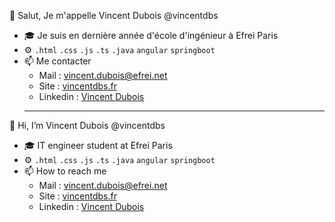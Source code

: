 👋 Salut, Je m'appelle Vincent Dubois @vincentdbs

- 🎓 Je suis en dernière année d'école d'ingénieur à Efrei Paris
- ⚙️ `.html` `.css` `.js` `.ts` `.java` `angular` `springboot`
- 📫 Me contacter
  - Mail : vincent.dubois@efrei.net
  - Site : [vincentdbs.fr](http://www.vincentdbs.fr)
  - Linkedin : [Vincent Dubois](https://www.linkedin.com/in/vincent-dbs/)
  ___
👋 Hi, I’m Vincent Dubois @vincentdbs

- 🎓 IT engineer student at Efrei Paris
- ⚙️ `.html` `.css` `.js` `.ts` `.java` `angular` `springboot`
- 📫 How to reach me
  - Mail : vincent.dubois@efrei.net
  - Site : [vincentdbs.fr](http://www.vincentdbs.fr)
  - Linkedin : [Vincent Dubois](https://www.linkedin.com/in/vincent-dbs/)
  
